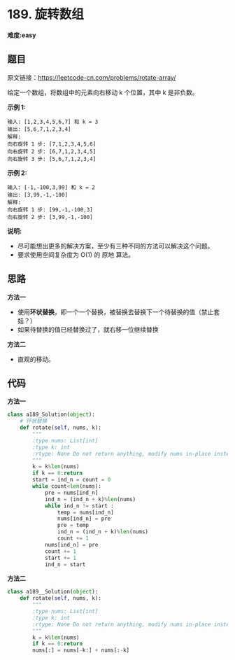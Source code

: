 # 189. 旋转数组
**难度:easy**
## 题目
原文链接：https://leetcode-cn.com/problems/rotate-array/

给定一个数组，将数组中的元素向右移动 k 个位置，其中 k 是非负数。

**示例 1:**
```
输入: [1,2,3,4,5,6,7] 和 k = 3
输出: [5,6,7,1,2,3,4]
解释:
向右旋转 1 步: [7,1,2,3,4,5,6]
向右旋转 2 步: [6,7,1,2,3,4,5]
向右旋转 3 步: [5,6,7,1,2,3,4]
```
**示例 2:**
```
输入: [-1,-100,3,99] 和 k = 2
输出: [3,99,-1,-100]
解释: 
向右旋转 1 步: [99,-1,-100,3]
向右旋转 2 步: [3,99,-1,-100]
```
**说明:**

* 尽可能想出更多的解决方案，至少有三种不同的方法可以解决这个问题。
* 要求使用空间复杂度为 O(1) 的 原地 算法。

## 思路
**方法一**
* 使用**环状替换**，即一个一个替换，被替换去替换下一个待替换的值（禁止套娃？）
* 如果待替换的值已经替换过了，就右移一位继续替换

**方法二**
* 直观的移动。
## 代码
**方法一**
```python
class a189_Solution(object):
    # 环状替换
    def rotate(self, nums, k):
        """
        :type nums: List[int]
        :type k: int
        :rtype: None Do not return anything, modify nums in-place instead.
        """
        k = k%len(nums)
        if k == 0:return
        start = ind_n = count = 0
        while count<len(nums):
            pre = nums[ind_n]
            ind_n = (ind_n + k)%len(nums)
            while ind_n != start :
                temp = nums[ind_n]
                nums[ind_n] = pre
                pre = temp
                ind_n = (ind_n + k)%len(nums)
                count += 1
            nums[ind_n] = pre
            count += 1
            start += 1
            ind_n = start
```
**方法二**
```python
class a189__Solution(object):
    def rotate(self, nums, k):
        """
        :type nums: List[int]
        :type k: int
        :rtype: None Do not return anything, modify nums in-place instead.
        """
        k = k%len(nums)
        if k == 0:return
        nums[:] = nums[-k:] + nums[:-k]
```
